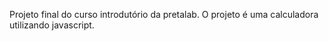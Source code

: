 Projeto final do curso introdutório da pretalab. O projeto é uma calculadora utilizando javascript. 
  
